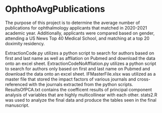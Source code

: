 # OphthoAvgPublications

The purpose of this project is to determine the average number of publications for ophthalmology applicants that matched in 2020-2021 academic year. Additionally, applicants were compared based on gender, attending a US News Top 40 Medical School, and matching at a top 20 doximity residency. 

ExtractionCode.py utilizes a python script to search for authors based on first and last name as well as affliation on Pubmed and download the data onto an excel sheet.
ExtractionCodeNoAffliation.py utilizes a python script to search for authors only based on first and last name on Pubmed and download the data onto an excel sheet.
IFMasterFile.xlsx was utilized as a master file that stored the impact factors of various journals and cross-referenced with the journals extracted from the python scripts. 
ResultsOfPCA.txt contains the coefficent results of principal component analysis of variables that are highly multicollinear with each other.
stats2.R was used to analyze the final data and produce the tables seen in the final manuscript. 
